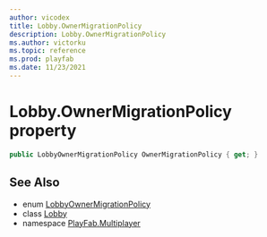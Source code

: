 ```yaml
---
author: vicodex
title: Lobby.OwnerMigrationPolicy
description: Lobby.OwnerMigrationPolicy
ms.author: victorku
ms.topic: reference
ms.prod: playfab
ms.date: 11/23/2021
---
```


# Lobby.OwnerMigrationPolicy property

```csharp
public LobbyOwnerMigrationPolicy OwnerMigrationPolicy { get; }
```

## See Also

* enum [LobbyOwnerMigrationPolicy](../LobbyOwnerMigrationPolicy.md)
* class [Lobby](../Lobby.md)
* namespace [PlayFab.Multiplayer](../../PlayFabMultiplayerSDK.md)


